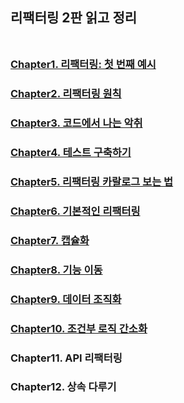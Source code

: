 ## 리팩터링 2판 읽고 정리<br></br>
### [Chapter1. 리팩터링: 첫 번째 예시](./Chapter1/Chapter1.md)

### [Chapter2. 리팩터링 원칙](./Chapter2/Chapter2.md)

### [Chapter3. 코드에서 나는 악취](./Chapter3/Chapter3.md)

### [Chapter4. 테스트 구축하기](./Chapter4/Chapter4.md)

### [Chapter5. 리팩터링 카랄로그 보는 법](./Chapter5/Chapter5.md)

### [Chapter6. 기본적인 리팩터링](./Chapter6/Chapter6.md)

### [Chapter7. 캡슐화](./Chapter7/Chapter7.md)

### [Chapter8. 기능 이동](./Chapter8/Chapter8.md)

### [Chapter9. 데이터 조직화](./Chapter9/Chapter9.md)

### [Chapter10. 조건부 로직 간소화](./Chapter10/Chapter10.md)

### Chapter11. API 리팩터링

### Chapter12. 상속 다루기
